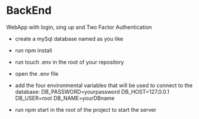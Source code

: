 # BackEnd
WebApp with login, sing up and Two Factor Authentication


* create a mySql database named as you like

* run   npm install

* run   touch .env  in the root of your repository

* open the .env file

* add the four environmental variables that will be used to connect to the database:
       DB_PASSWORD=yourpassword
       DB_HOST=127.0.0.1
       DB_USER=root
       DB_NAME=yourDBname

* run   npm start in the root of the project to start the server
